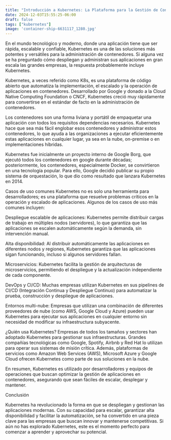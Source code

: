 ```yaml
---
title: "Introducción a Kubernetes: La Plataforma para la Gestión de Contenedores"
date: 2024-12-03T15:55:25-06:00
draft: false
tags: ["kubernetes"]
image: 'container-ship-6631117_1280.jpg'
---
```




En el mundo tecnológico y moderno, donde una aplicación tiene que ser rápida, escalable y confiable, Kubernetes es una de las soluciones más potentes y versátiles para la administración de contenedores. Si alguna vez se ha preguntado cómo despliegan y administran sus aplicaciones en gran escala las grandes empresas, la respuesta probablemente incluye Kubernetes. 

Kubernetes, a veces referido como K8s, es una plataforma de código abierto que automatiza la implementación, el escalado y la operación de aplicaciones en contenedores. Desarrollado por Google y donado a la Cloud Native Computing Foundation o CNCF, Kubernetes creció muy rápidamente para convertirse en el estándar de facto en la administración de contenedores.

Los contenedores son una forma liviana y portátil de empaquetar una aplicación con todos los requisitos dependencias necesarios. Kubernetes hace que sea más fácil englobar esos contenedores y administrar estos contenedores, lo que ayuda a las organizaciones a ejecutar eficientemente estas aplicaciones en cualquier lugar, ya sea en la nube, on-premise o en implementaciones híbridas.

Kubernetes fue inicialmente un proyecto interno de Google Borg, que ejecutó todos los contenedores en google durante décadas; posteriormente, los contenedores, especialmente Docker, se convirtieron en una tecnología popular. Para ello, Google decidió publicar su propio sistema de orquestación, lo que dio como resultado que lanzara Kubernetes en 2014.


Casos de uso comunes
Kubernetes no es solo una herramienta para desarrolladores; es una plataforma que resuelve problemas críticos en la operación y escalado de aplicaciones. Algunos de los casos de uso más comunes incluyen:

Despliegue escalable de aplicaciones: Kubernetes permite distribuir cargas de trabajo en múltiples nodos (servidores), lo que garantiza que las aplicaciones se escalen automáticamente según la demanda, sin intervención manual.

Alta disponibilidad: Al distribuir automáticamente las aplicaciones en diferentes nodos y regiones, Kubernetes garantiza que las aplicaciones sigan funcionando, incluso si algunos servidores fallan.

Microservicios: Kubernetes facilita la gestión de arquitecturas de microservicios, permitiendo el despliegue y la actualización independiente de cada componente.

DevOps y CI/CD: Muchas empresas utilizan Kubernetes en sus pipelines de CI/CD (Integración Continua y Despliegue Continuo) para automatizar la prueba, construcción y despliegue de aplicaciones.

Entornos multi-nube: Empresas que utilizan una combinación de diferentes proveedores de nube (como AWS, Google Cloud y Azure) pueden usar Kubernetes para ejecutar sus aplicaciones en cualquier entorno sin necesidad de modificar su infraestructura subyacente.

¿Quién usa Kubernetes?
Empresas de todos los tamaños y sectores han adoptado Kubernetes para gestionar sus infraestructuras. Grandes compañías tecnológicas como Google, Spotify, Airbnb y Red Hat lo utilizan para operar sus sistemas de misión crítica. Además, plataformas de servicios como Amazon Web Services (AWS), Microsoft Azure y Google Cloud ofrecen Kubernetes como parte de sus soluciones en la nube.

En resumen, Kubernetes es utilizado por desarrolladores y equipos de operaciones que buscan optimizar la gestión de aplicaciones en contenedores, asegurando que sean fáciles de escalar, desplegar y mantener.

Conclusión

Kubernetes ha revolucionado la forma en que se despliegan y gestionan las aplicaciones modernas. Con su capacidad para escalar, garantizar alta disponibilidad y facilitar la automatización, se ha convertido en una pieza clave para las empresas que buscan innovar y mantenerse competitivas. Si aún no has explorado Kubernetes, este es el momento perfecto para comenzar a aprender y aprovechar su potencial.
